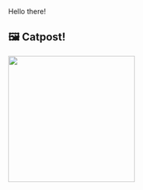 Hello there!



## 🖼️ Catpost!

<sub>
    <img src="https://cdn2.thecatapi.com/images/cir.jpg" height="256">
</sub>

